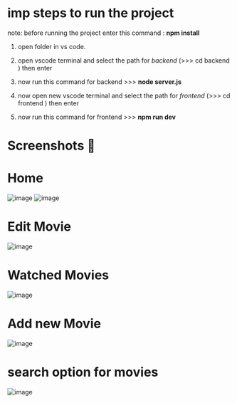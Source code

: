 # imp steps to run the project
note: before running the project enter this command : **npm install**

1. open folder in vs code.
2. open vscode terminal and select the path for  *backend* (>>> cd backend ) then enter
3. now run this command for backend >>> **node server.js**
   
4. now open new vscode terminal and select the path for  *frontend* (>>> cd frontend ) then enter
5. now run this command for frontend >>> **npm run dev**

# Screenshots 📎
# **Home**
![image](https://github.com/user-attachments/assets/a794d6d8-aa69-4a82-b8c6-7180f427948d)
![image](https://github.com/user-attachments/assets/e703b75c-762a-4a98-bb08-c7e54083efb2)


# **Edit Movie**
![image](https://github.com/user-attachments/assets/88fdecfd-b9fc-4fee-b828-01cf37bed13c)

# **Watched Movies**
![image](https://github.com/user-attachments/assets/2e6cb53a-3964-4e78-9969-955d5686d821)

# **Add new Movie**
![image](https://github.com/user-attachments/assets/574e96fe-a896-4589-b830-451c9925c4d9)

# **search option for movies**
![image](https://github.com/user-attachments/assets/3813213d-eef5-47d4-b2f5-624f2223d01c)
